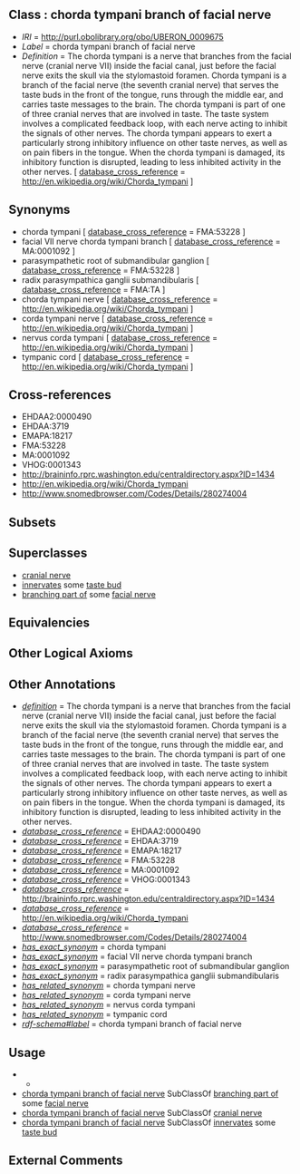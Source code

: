
## Class : chorda tympani branch of facial nerve

 * *IRI* = http://purl.obolibrary.org/obo/UBERON_0009675
 * *Label* = chorda tympani branch of facial nerve
 * *Definition* = The chorda tympani is a nerve that branches from the facial nerve (cranial nerve VII) inside the facial canal, just before the facial nerve exits the skull via the stylomastoid foramen. Chorda tympani is a branch of the facial nerve (the seventh cranial nerve) that serves the taste buds in the front of the tongue, runs through the middle ear, and carries taste messages to the brain. The chorda tympani is part of one of three cranial nerves that are involved in taste. The taste system involves a complicated feedback loop, with each nerve acting to inhibit the signals of other nerves. The chorda tympani appears to exert a particularly strong inhibitory influence on other taste nerves, as well as on pain fibers in the tongue. When the chorda tympani is damaged, its inhibitory function is disrupted, leading to less inhibited activity in the other nerves. [ [database_cross_reference](../../ef/oboInOwl#hasDbXref.md) = http://en.wikipedia.org/wiki/Chorda_tympani ]

## Synonyms

 * chorda tympani [ [database_cross_reference](../../ef/oboInOwl#hasDbXref.md) = FMA:53228 ]
 * facial VII nerve chorda tympani branch [ [database_cross_reference](../../ef/oboInOwl#hasDbXref.md) = MA:0001092 ]
 * parasympathetic root of submandibular ganglion [ [database_cross_reference](../../ef/oboInOwl#hasDbXref.md) = FMA:53228 ]
 * radix parasympathica ganglii submandibularis [ [database_cross_reference](../../ef/oboInOwl#hasDbXref.md) = FMA:TA ]
 * chorda tympani nerve [ [database_cross_reference](../../ef/oboInOwl#hasDbXref.md) = http://en.wikipedia.org/wiki/Chorda_tympani ]
 * corda tympani nerve [ [database_cross_reference](../../ef/oboInOwl#hasDbXref.md) = http://en.wikipedia.org/wiki/Chorda_tympani ]
 * nervus corda tympani [ [database_cross_reference](../../ef/oboInOwl#hasDbXref.md) = http://en.wikipedia.org/wiki/Chorda_tympani ]
 * tympanic cord [ [database_cross_reference](../../ef/oboInOwl#hasDbXref.md) = http://en.wikipedia.org/wiki/Chorda_tympani ]

## Cross-references

 * EHDAA2:0000490
 * EHDAA:3719
 * EMAPA:18217
 * FMA:53228
 * MA:0001092
 * VHOG:0001343
 * http://braininfo.rprc.washington.edu/centraldirectory.aspx?ID=1434
 * http://en.wikipedia.org/wiki/Chorda_tympani
 * http://www.snomedbrowser.com/Codes/Details/280274004

## Subsets


## Superclasses

 * [cranial nerve](../../UBERON/85/UBERON_0001785.md)
 * [innervates](../../RO/34/RO_0002134.md) some [taste bud](../../UBERON/27/UBERON_0001727.md)
 * [branching part of](../../RO/80/RO_0002380.md) some [facial nerve](../../UBERON/47/UBERON_0001647.md)

## Equivalencies


## Other Logical Axioms


## Other Annotations

 * *[definition](../../IAO/15/IAO_0000115.md)* = The chorda tympani is a nerve that branches from the facial nerve (cranial nerve VII) inside the facial canal, just before the facial nerve exits the skull via the stylomastoid foramen. Chorda tympani is a branch of the facial nerve (the seventh cranial nerve) that serves the taste buds in the front of the tongue, runs through the middle ear, and carries taste messages to the brain. The chorda tympani is part of one of three cranial nerves that are involved in taste. The taste system involves a complicated feedback loop, with each nerve acting to inhibit the signals of other nerves. The chorda tympani appears to exert a particularly strong inhibitory influence on other taste nerves, as well as on pain fibers in the tongue. When the chorda tympani is damaged, its inhibitory function is disrupted, leading to less inhibited activity in the other nerves.
 * *[database_cross_reference](../../ef/oboInOwl#hasDbXref.md)* = EHDAA2:0000490
 * *[database_cross_reference](../../ef/oboInOwl#hasDbXref.md)* = EHDAA:3719
 * *[database_cross_reference](../../ef/oboInOwl#hasDbXref.md)* = EMAPA:18217
 * *[database_cross_reference](../../ef/oboInOwl#hasDbXref.md)* = FMA:53228
 * *[database_cross_reference](../../ef/oboInOwl#hasDbXref.md)* = MA:0001092
 * *[database_cross_reference](../../ef/oboInOwl#hasDbXref.md)* = VHOG:0001343
 * *[database_cross_reference](../../ef/oboInOwl#hasDbXref.md)* = http://braininfo.rprc.washington.edu/centraldirectory.aspx?ID=1434
 * *[database_cross_reference](../../ef/oboInOwl#hasDbXref.md)* = http://en.wikipedia.org/wiki/Chorda_tympani
 * *[database_cross_reference](../../ef/oboInOwl#hasDbXref.md)* = http://www.snomedbrowser.com/Codes/Details/280274004
 * *[has_exact_synonym](../../ym/oboInOwl#hasExactSynonym.md)* = chorda tympani
 * *[has_exact_synonym](../../ym/oboInOwl#hasExactSynonym.md)* = facial VII nerve chorda tympani branch
 * *[has_exact_synonym](../../ym/oboInOwl#hasExactSynonym.md)* = parasympathetic root of submandibular ganglion
 * *[has_exact_synonym](../../ym/oboInOwl#hasExactSynonym.md)* = radix parasympathica ganglii submandibularis
 * *[has_related_synonym](../../ym/oboInOwl#hasRelatedSynonym.md)* = chorda tympani nerve
 * *[has_related_synonym](../../ym/oboInOwl#hasRelatedSynonym.md)* = corda tympani nerve
 * *[has_related_synonym](../../ym/oboInOwl#hasRelatedSynonym.md)* = nervus corda tympani
 * *[has_related_synonym](../../ym/oboInOwl#hasRelatedSynonym.md)* = tympanic cord
 * *[rdf-schema#label](../../el/rdf-schema#label.md)* = chorda tympani branch of facial nerve

## Usage

 * -
 * [chorda tympani branch of facial nerve](../../UBERON/75/UBERON_0009675.md) SubClassOf [branching part of](../../RO/80/RO_0002380.md) some [facial nerve](../../UBERON/47/UBERON_0001647.md)
 * [chorda tympani branch of facial nerve](../../UBERON/75/UBERON_0009675.md) SubClassOf [cranial nerve](../../UBERON/85/UBERON_0001785.md)
 * [chorda tympani branch of facial nerve](../../UBERON/75/UBERON_0009675.md) SubClassOf [innervates](../../RO/34/RO_0002134.md) some [taste bud](../../UBERON/27/UBERON_0001727.md)

## External Comments

